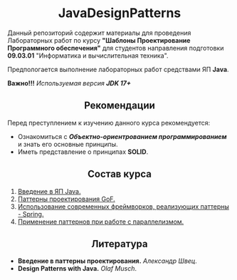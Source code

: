 <h1 align="center">
   JavaDesignPatterns
</h1>

Данный репозиторий содержит материалы для проведения Лабораторных работ по курсу **"Шаблоны Проектирование Программного
обеспечения"** для студентов направления подготовки **09.03.01** "Информатика и вычислительная техника".

Предпологается выполнение лабораторных работ средствами ЯП **Java**.

**Важно!!!** *Используемая версия **JDK 17+*** 

<h2 align="center">
   Рекомендации
</h2>

Перед преступлением к изучению данного курса рекомендуется:

- Ознакомиться с ***Объектно-ориентрованием программированием*** и знать его основные принципы.
- Иметь представление о принципах **SOLID**.

<h2 align="center">
   Состав курса
</h2>

1. [Введение в ЯП Java.](https://github.com/evilpeopletyranny/JavaDesignPatterns/blob/main/src/introduction)
2. [Паттерны проектирования GoF.](https://github.com/evilpeopletyranny/JavaDesignPatterns/blob/main/src/patterns)
3. [Использование современных фреймворков, реализующих паттерны - Spring.](https://github.com/evilpeopletyranny/JavaDesignPatterns/blob/main/src/spring)
4. [Применение паттернов при работе с параллелизмом.](https://github.com/evilpeopletyranny/JavaDesignPatterns/blob/main/src/concurrency)

<h2 align="center">
   Литература
</h2>

- **Введение в паттерны проектирования.** *Александр Швец*.
- **Design Patterns with Java.** *Olaf Musch*.
